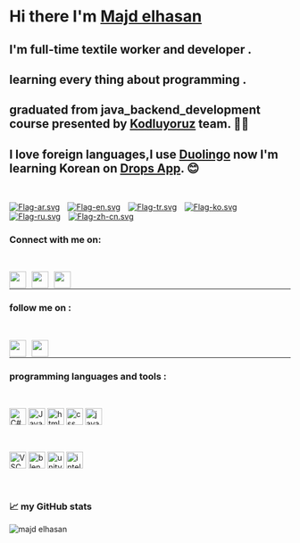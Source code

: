  # Hi there I'm [Majd elhasan](https://github.com/majd-elhasan)

 ## I'm full-time textile worker and developer .

 ##  learning every thing about programming .

 ## graduated from java_backend_development course presented by [Kodluyoruz](https://www.kodluyoruz.org/) team. 👨‍💻

 ## I love foreign languages,I use [Duolingo](https://play.google.com/store/apps/details?id=com.duolingo&hl=us&gl=US) now I'm learning Korean on [Drops App](https://play.google.com/store/apps/details?id=com.languagedrops.drops.international&hl=en_US&gl=DE). 😊

<br>
<p>

[<img style="margin-right: 10px"  src="https://static.wikia.nocookie.net/duolingo/images/9/9a/Flag-ar.svg/revision/latest/smart/width/40/height/30?cb=20190630002850" alt="Flag-ar.svg" >](https://www.duolingo.com/course/ar/en/)
[<img style="margin-right: 10px" src="https://static.wikia.nocookie.net/duolingo/images/3/39/Flag-en.svg/revision/latest/smart/width/40/height/30?cb=20160603164859" alt="Flag-en.svg">](https://www.duolingo.com/course/en/es/)
[<img style="margin-right: 10px" src="https://static.wikia.nocookie.net/duolingo/images/a/a1/Flag-tr.svg/revision/latest/smart/width/40/height/30?cb=20160603170330" alt="Flag-tr.svg">](https://www.duolingo.com/course/tr/en/)
[<img style="margin-right: 10px" src="https://static.wikia.nocookie.net/duolingo/images/a/ad/Flag-ko.svg/revision/latest/smart/width/40/height/30?cb=20160603165551" alt="Flag-ko.svg" >](https://www.duolingo.com/course/ko/en/)
[<img style="margin-right: 10px" src="https://static.wikia.nocookie.net/duolingo/images/5/52/Flag-ru.svg/revision/latest/smart/width/40/height/30?cb=20160603165913" alt="Flag-ru.svg">](https://www.duolingo.com/course/ru/en/)
[<img style="margin-right: 10px" src="https://static.wikia.nocookie.net/duolingo/images/d/de/Flag-zh-cn.svg/revision/latest/smart/width/40/height/30?cb=20160603164511" alt="Flag-zh-cn.svg" >](https://www.duolingo.com/course/ch/en/)
</p>


 ### Connect with me on: 
 <br>
 
[<img align="left" style="margin-right: 10px" width="30px" src="https://cdn.jsdelivr.net/npm/simple-icons@v3/icons/linkedin.svg">](https://www.linkedin.com/in/mecid-el-hasan/)
[<img align="left" style="margin-right: 10px" width="30px" src="https://cdn.jsdelivr.net/npm/simple-icons@3.13.0/icons/instagram.svg">](https://www.instagram.com/mecid_hasan_aga/?hl=en)
[<img align="left" style="margin-right: 10px" width="30px" src="https://cdn.jsdelivr.net/npm/simple-icons@3.13.0/icons/whatsapp.svg">]( https://wa.me/905355517164)

<br>
<hr>

 ### follow me on : 
 <br>

 [<img align="left" style="margin-right: 10px" width="30px" src="https://cdn.jsdelivr.net/npm/simple-icons@3.13.0/icons/github.svg">](https://github.com/majd-elhasan)
 [<img align="left" style="margin-right: 10px" width="30px" src="https://cdn.jsdelivr.net/npm/simple-icons@3.13.0/icons/hackerrank.svg">](https://www.hackerrank.com/halabylilabad2)

<br>
<hr>

### programming languages and tools  :
<br>
<p>
<img width=30 src="https://cdn.jsdelivr.net/gh/devicons/devicon/icons/csharp/csharp-original.svg" alt="C#"/>
<img width=30 src="https://cdn.jsdelivr.net/gh/devicons/devicon/icons/java/java-original.svg" alt="Java"/>
<img width=30 src="https://cdn.jsdelivr.net/gh/devicons/devicon/icons/html5/html5-plain-wordmark.svg" alt="html"/>
<img width=30 src="https://cdn.jsdelivr.net/gh/devicons/devicon/icons/css3/css3-plain-wordmark.svg" alt="css"/>
<img width=30 src="https://cdn.jsdelivr.net/gh/devicons/devicon/icons/javascript/javascript-original.svg"  alt="javaScript"/>
</p>
<br>
<p>
<img width=30 src="https://cdn.jsdelivr.net/gh/devicons/devicon/icons/vscode/vscode-original-wordmark.svg" alt="VSCode"/>
<img width=30 src="https://cdn.jsdelivr.net/gh/devicons/devicon/icons/blender/blender-original.svg"  alt="blender"/>
<img width=30 src="https://cdn.jsdelivr.net/gh/devicons/devicon/icons/unity/unity-original.svg" alt="unity"/>
<img width=30 src="https://cdn.jsdelivr.net/gh/devicons/devicon/icons/intellij/intellij-original.svg" alt="intelliJ IDEA"/>
</p>
<br>

### 📈 my GitHub stats

<p > <img src="https://github-readme-stats.vercel.app/api?username=majd-elhasan&show_icons=true&theme=gotham" alt="majd elhasan" ></p>

